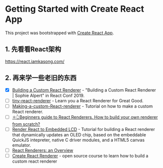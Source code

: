 # Getting Started with Create React App

This project was bootstrapped with [Create React App](https://github.com/facebook/create-react-app).

## 1. 先看看React架构
https://react.iamkasong.com/
## 2. 再来学一些老旧的东西
- [x] [Building a Custom React Renderer](https://www.youtube.com/watch?v=CGpMlWVcHok) - "Building a Custom React Renderer | Sophie Alpert" in React Conf 2019.
- [ ] [tiny-react-renderer](https://github.com/iamdustan/tiny-react-renderer) - Learn you a React Renderer for Great Good.
- [ ] [Making-a-custom-React-renderer](https://github.com/nitin42/Making-a-custom-React-renderer) - Tutorial on how to make a custom React renderer.
- [ ] [⚛️👆Beginners guide to React Renderers. How to build your own renderer from scratch?](https://blog.atulr.com/react-custom-renderer-1/)
- [ ] [Render React to Embedded LCD](https://github.com/doodlewind/react-ssd1306/blob/master/docs/tutorial.md) - Tutorial for building a React renderer that dynamically updates an OLED chip, based on the embeddable QuickJS intepreter, native C driver modules, and a HTML5 canvas emulator.
- [ ] [React Renderers: an Overview](https://dev.to/lessmess/react-renderers-an-overview-34f3)
- [ ] [Create React Renderer](https://github.com/codejamninja/create-react-renderer) - open source course to learn how to build a custom react renderer
